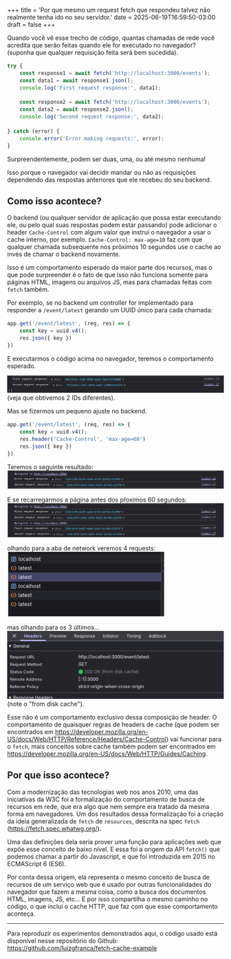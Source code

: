 +++
title = 'Por que mesmo um request fetch que respondeu talvez não realmente tenha ido no seu servidor.'
date = 2025-06-19T16:59:50-03:00
draft = false
+++

Quando você vê esse trecho de código, quantas chamadas de rede você acredita que serão feitas quando ele for executado no navegador? (suponha que qualquer requisição feita será bem sucedida).

```js
try {
	const response1 = await fetch('http://localhost:3000/events');
	const data1 = await response1.json();
	console.log('First request response:', data1);
	
	const response2 = await fetch('http://localhost:3000/events');
	const data2 = await response2.json();
	console.log('Second request response:', data2);
	
} catch (error) {
	console.error('Error making requests:', error);
}
```

Surpreendentemente, podem ser duas, uma, ou até mesmo nenhuma!

Isso porque o navegador vai decidir mandar ou não as requisições dependendo das respostas anteriores que ele recebeu do seu backend.

## Como isso acontece?

O backend (ou qualquer servidor de aplicação que possa estar executando ele, ou pelo qual suas respostas podem estar passando) pode adicionar o header `Cache-Control` com algum valor que instrui o navegador a usar o cache interno, por exemplo. `Cache-Control: max-age=10` faz com que qualquer chamada subsequente nos próximos 10 segundos use o cache ao invés de chamar o backend novamente.

Isso é um comportamento esperado da maior parte dos recursos, mas o que pode surpreender é o fato de que isso não funciona somente para páginas HTML, imagens ou arquivos JS, mas para chamadas feitas com `fetch` também.

Por exemplo, se no backend um controller for implementado para responder a `/event/latest` gerando um UUID único para cada chamada:

```js
app.get('/event/latest', (req, res) => {
    const key = uuid.v4();
    res.json({ key })
})
```

E executarmos o código acima no navegador, teremos o comportamento esperado.

![image](img20250618210010.png)
(veja que obtivemos 2 IDs diferentes).

Mas se fizermos um pequeno ajuste no backend.

```js
app.get('/event/latest', (req, res) => {
    const key = uuid.v4();
    res.header('Cache-Control', 'max-age=60')
    res.json({ key })
})
```

Teremos o seguinte resultado:
![image](img20250618210451.png)

E se recarregarmos a página antes dos pŕoximos 60 segundos:
![image](img20250618210519.png)

olhando para a aba de network veremos 4 requests:
![image](img20250618210735.png)

mas olhando para os 3 últimos...
![image](img20250618210836.png)
(note o "from disk cache").

Esse não é um comportamento exclusivo dessa composição de header. O comportamento de quaisquer regras de headers de cache (que podem ser encontrados em https://developer.mozilla.org/en-US/docs/Web/HTTP/Reference/Headers/Cache-Control) vai funcionar para o `fetch`, mais conceitos sobre cache também podem ser encontrados em https://developer.mozilla.org/en-US/docs/Web/HTTP/Guides/Caching.

## Por que isso acontece?

Com a modernização das tecnologias web nos anos 2010, uma das iniciativas da W3C foi a formalização do comportamento de busca de recursos em rede, que era algo que nem sempre era tratado da mesma forma em navegadores. Um dos resultados dessa formalização foi a criação da ideia generalizada de `fetch` de `resources`, descrita na spec `fetch` (https://fetch.spec.whatwg.org/).

Uma das definições dela seria prover uma função para aplicações web que expõe esse conceito de baixo nível. E essa foi a origem da API `fetch()` que podemos chamar a partir do Javascript, e que foi introduzida em 2015 no ECMAScript 6 (ES6).

Por conta dessa origem, ela representa o mesmo conceito de busca de recursos de um serviço web que é usado por outras funcionalidades do navegador que fazem a mesma coisa, como a busca dos documentos HTML, imagens, JS, etc... E por isso compartilha o mesmo caminho no código, o que inclui o cache HTTP, que faz com que esse comportamento aconteça.

-----------
Para reproduzir os experimentos demonstrados aqui, o código usado está disponível nesse repositório do Github: https://github.com/luizgfranca/fetch-cache-example

